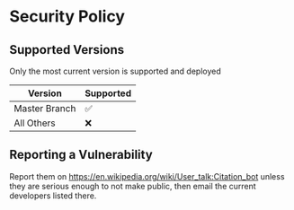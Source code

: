 # Security Policy

## Supported Versions

Only the most current version is supported and deployed

| Version        | Supported          |
| -------------- | ------------------ |
| Master Branch  | :white_check_mark: |
| All Others     | :x:                |

## Reporting a Vulnerability

Report them on https://en.wikipedia.org/wiki/User_talk:Citation_bot unless they are serious enough to not make public, then email the current developers listed there.  
